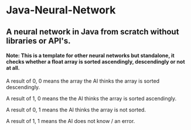 # Java-Neural-Network
## A neural network in Java from scratch without libraries or API's.

 #### Note: This is a template for other neural networks but standalone, it checks whether a float array is sorted ascendingly, descendingly or not at all.


 A result of 0, 0 means the array the AI thinks the array is sorted descendingly. 
 
 A result of 1, 0 means the the AI thinks the array is sorted ascendingly. 
 
 A result of 0, 1 means the AI thinks the array is not sorted.
 
 A result of 1, 1 means the AI does not know / an error.
